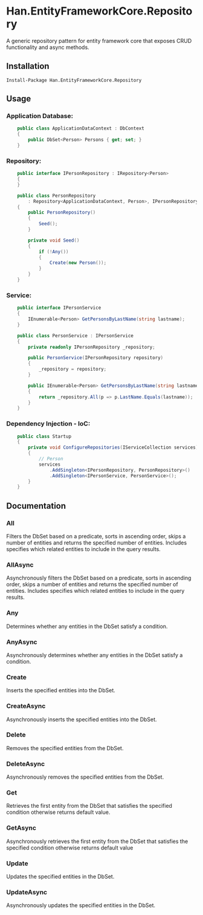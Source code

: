# Han.EntityFrameworkCore.Repository
A generic repository pattern for entity framework core that exposes CRUD functionality and async methods.

## Installation

    Install-Package Han.EntityFrameworkCore.Repository

## Usage

### Application Database:
```csharp
    public class ApplicationDataContext : DbContext
    {
        public DbSet<Person> Persons { get; set; }
    }
```
    
### Repository:
```csharp
    public interface IPersonRepository : IRepository<Person>
    {
    }

    public class PersonRepository 
        : Repository<ApplicationDataContext, Person>, IPersonRepository
    {
        public PersonRepository()
        {
            Seed();
        }

        private void Seed()
        {
            if (!Any())
            {
                Create(new Person());
            }
        }
    }
```
    
### Service:
```csharp
    public interface IPersonService
    {
        IEnumerable<Person> GetPersonsByLastName(string lastname);
    }

    public class PersonService : IPersonService
    {
        private readonly IPersonRepository _repository;

        public PersonService(IPersonRepository repository)
        {
            _repository = repository;
        }

        public IEnumerable<Person> GetPersonsByLastName(string lastname)
        {
            return _repository.All(p => p.LastName.Equals(lastname));
        }
    }
```
    
### Dependency Injection - IoC:
```csharp
    public class Startup
    {
        private void ConfigureRepositories(IServiceCollection services)
        {
            // Person
            services
                .AddSingleton<IPersonRepository, PersonRepository>()
                .AddSingleton<IPersonService, PersonService>();
        }
    }
```
## Documentation

### All
Filters the DbSet based on a predicate, sorts in ascending order, skips a number of entities and returns the specified number of entities. Includes specifies which related entities to include in the query results.

### AllAsync
Asynchronously filters the DbSet based on a predicate, sorts in ascending order, skips a number of entities and returns the specified number of entities. Includes specifies which related entities to include in the query results.

### Any
Determines whether any entities in the DbSet satisfy a condition.

### AnyAsync
Asynchronously determines whether any entities in the DbSet satisfy a condition.

### Create
Inserts the specified entities into the DbSet.
 
### CreateAsync
 Asynchronously inserts the specified entities into the DbSet.
 
### Delete 
Removes the specified entities from the DbSet.

### DeleteAsync
Asynchronously removes the specified entities from the DbSet.

### Get
Retrieves the first entity from the DbSet that satisfies the specified condition otherwise returns default value.
        
### GetAsync
Asynchronously retrieves the first entity from the DbSet that satisfies the specified condition otherwise returns default value
        
### Update
Updates the specified entities in the DbSet.

### UpdateAsync
Asynchronously updates the specified entities in the DbSet.
